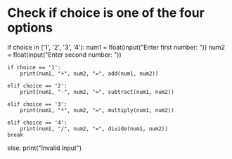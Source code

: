 # Check if choice is one of the four options
if choice in ('1', '2', '3', '4'):
    num1 = float(input("Enter first number: "))
    num2 = float(input("Enter second number: "))

    if choice == '1':
        print(num1, "+", num2, "=", add(num1, num2))

    elif choice == '2':
        print(num1, "-", num2, "=", subtract(num1, num2))

    elif choice == '3':
        print(num1, "*", num2, "=", multiply(num1, num2))

    elif choice == '4':
        print(num1, "/", num2, "=", divide(num1, num2))
    break
else:
    print("Invalid Input")
